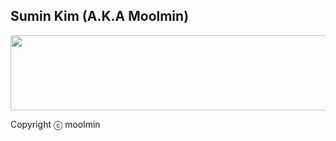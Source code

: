 ## Sumin Kim (A.K.A Moolmin)

<a href="https://github.com/devxb/gitanimals">
  <img
    src="https://render.gitanimals.org/lines/moolmin?pet-id=595524445378724847"
    width="600"
    height="120"
  />
</a>
  

Copyright ⓒ moolmin
